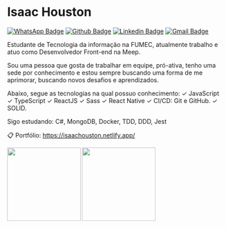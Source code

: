 # Isaac Houston



[![WhatsApp Badge](https://img.shields.io/badge/-Whatsapp-000?style=flat-square&logo=Whatsapp&logoColor=gren&link=http://wa.me/5531989233594?text=Ol%C3%A1%20Isaac,%20vi%20seu%20n%C3%BAmero%20no%20github)](http://wa.me/5531989233594?text=Ol%C3%A1%20Isaac,%20vi%20seu%20n%C3%BAmero%20no%20github)
[![Github Badge](https://img.shields.io/badge/-GitHub-000?style=flat-square&logo=Github&logoColor=white&link=https://github.com/isaachouston)](https://github.com/isaachouston/)
[![Linkedin Badge](https://img.shields.io/badge/-Linkedin-000?style=flat-square&logo=Linkedin&logoColor=white&link=https://www.linkedin.com/in/isaac-houston-6068ba10a/)](https://www.linkedin.com/in/isaac-houston-6068ba10a/)
[![Gmail Badge](https://img.shields.io/badge/-Gmail-000?style=flat-square&logo=Gmail&logoColor=white&link=mailto:isaacoprh@gmail.com)](mailto:isaacprh@gmail.com)

Estudante de Tecnologia da informação na FUMEC, atualmente trabalho e atuo como Desenvolvedor Front-end na Meep.

Sou uma pessoa que gosta de trabalhar em equipe, pró-ativa, tenho uma sede por conhecimento e estou sempre buscando uma forma de me aprimorar, buscando novos desafios e aprendizados.

Abaixo, segue as tecnologias na qual possuo conhecimento:
✓ JavaScript
✓ TypeScript
✓ ReactJS
✓ Sass
✓ React Native
✓ CI/CD: Git e GitHub.
✓ SOLID.

Sigo estudando:
C#, MongoDB, Docker, TDD, DDD, Jest

📋 Portfólio: https://isaachouston.netlify.app/

<p align="center">
<a href="https://github.com/isaachouston">
<img height="170em" align="left" src="https://github-readme-stats.vercel.app/api/top-langs/?username=isaachouston&layout=compact" />
<img height="170em" align="left" src="https://github-readme-stats.vercel.app/api?username=isaachouston&show_icons=true&count_private=true" />
</a>
</p>

<!--
**isaachouston/isaachouston** is a ✨ _special_ ✨ repository because its `README.md` (this file) appears on your GitHub profile.

Here are some ideas to get you started:

- 🔭 I’m currently working on ...
- 🌱 I’m currently learning ...
- 👯 I’m looking to collaborate on ...
- 🤔 I’m looking for help with ...
- 💬 Ask me about ...
- 📫 How to reach me: ...
- 😄 Pronouns: ...
- ⚡ Fun fact: ...
-->
